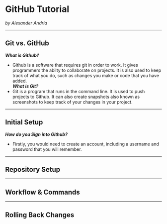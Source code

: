 # GitHub Tutorial

_by Alexander Andria_

---
## Git vs. GitHub
**_What is Github?_** 
  * Github is a software that requires git in order to work. It gives programmers the abilty to collaborate on projects. It is also used to keep track of what you do, such as changes you make or code that you have added.   
**_What is Git?_**
  * Git is a program that runs in the command line. It is used to push projects to Github. It can also create snapshots also known as screenshots to keep track of your changes in your project.   

---
## Initial Setup
**_How do you Sign into Github?_**
* Firstly, you would need to create an account, including a username and password that you will remember. 

---
## Repository Setup



---
## Workflow & Commands



---
## Rolling Back Changes